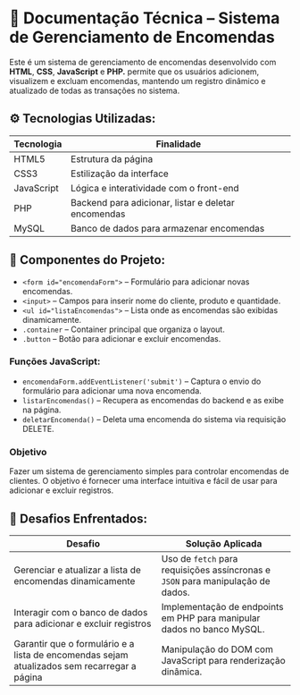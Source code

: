 # 📄 Documentação Técnica – Sistema de Gerenciamento de Encomendas

Este é um sistema de gerenciamento de encomendas desenvolvido com **HTML**, **CSS**, **JavaScript** e **PHP.** 
permite que os usuários adicionem, visualizem e excluam encomendas, mantendo um registro dinâmico e atualizado de todas as transações no sistema.

## ⚙️ Tecnologias Utilizadas:  

| Tecnologia  | Finalidade                                          |
|-------------|-----------------------------------------------------|
| HTML5       | Estrutura da página                                 |
| CSS3        | Estilização da interface                            |
| JavaScript  | Lógica e interatividade com o front-end             |
| PHP         | Backend para adicionar, listar e deletar encomendas |
| MySQL       | Banco de dados para armazenar encomendas            |

## 🧱 Componentes do Projeto:  

- `<form id="encomendaForm">` – Formulário para adicionar novas encomendas.  
- `<input>` – Campos para inserir nome do cliente, produto e quantidade.  
- `<ul id="listaEncomendas">` – Lista onde as encomendas são exibidas dinamicamente.  
- `.container` – Container principal que organiza o layout.  
- `.button` – Botão para adicionar e excluir encomendas.

### Funções JavaScript:

- `encomendaForm.addEventListener('submit')` – Captura o envio do formulário para adicionar uma nova encomenda.  
- `listarEncomendas()` – Recupera as encomendas do backend e as exibe na página.  
- `deletarEncomenda()` – Deleta uma encomenda do sistema via requisição DELETE.

### Objetivo  
Fazer um sistema de gerenciamento simples para controlar encomendas de clientes. O objetivo é fornecer uma interface intuitiva e fácil de usar para adicionar e excluir registros.

## 🧩 Desafios Enfrentados:  

| Desafio                                                  | Solução Aplicada                                                                     |
|----------------------------------------------------------|--------------------------------------------------------------------------------------|
| Gerenciar e atualizar a lista de encomendas dinamicamente| Uso de `fetch` para requisições assíncronas e `JSON` para manipulação de dados.      |
| Interagir com o banco de dados para adicionar e excluir registros | Implementação de endpoints em PHP para manipular dados no banco MySQL.      |
| Garantir que o formulário e a lista de encomendas sejam atualizados sem recarregar a página | Manipulação do DOM com JavaScript para renderização dinâmica.              |

